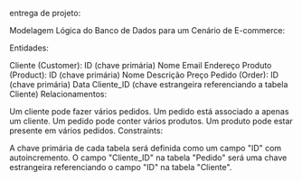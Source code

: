 entrega de projeto:

Modelagem Lógica do Banco de Dados para um Cenário de E-commerce:

Entidades:

Cliente (Customer):
ID (chave primária)
Nome
Email
Endereço
Produto (Product):
ID (chave primária)
Nome
Descrição
Preço
Pedido (Order):
ID (chave primária)
Data
Cliente_ID (chave estrangeira referenciando a tabela Cliente)
Relacionamentos:

Um cliente pode fazer vários pedidos.
Um pedido está associado a apenas um cliente.
Um pedido pode conter vários produtos.
Um produto pode estar presente em vários pedidos.
Constraints:

A chave primária de cada tabela será definida como um campo "ID" com autoincremento.
O campo "Cliente_ID" na tabela "Pedido" será uma chave estrangeira referenciando o campo "ID" na tabela "Cliente".
